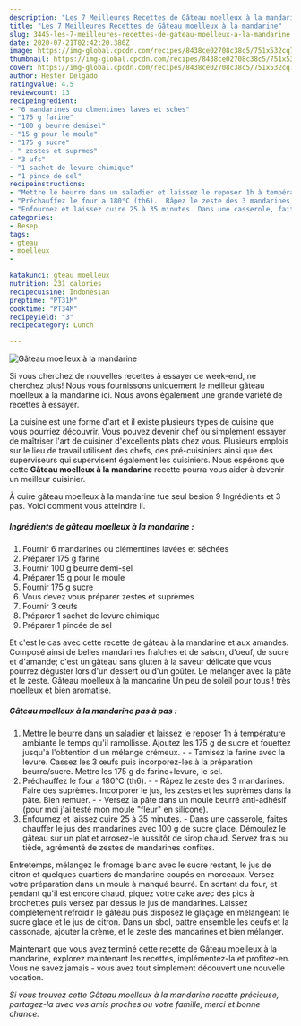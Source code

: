 ```yaml
---
description: "Les 7 Meilleures Recettes de Gâteau moelleux à la mandarine"
title: "Les 7 Meilleures Recettes de Gâteau moelleux à la mandarine"
slug: 3445-les-7-meilleures-recettes-de-gateau-moelleux-a-la-mandarine
date: 2020-07-21T02:42:20.380Z
image: https://img-global.cpcdn.com/recipes/8438ce02708c38c5/751x532cq70/gateau-moelleux-a-la-mandarine-photo-principale-de-la-recette.jpg
thumbnail: https://img-global.cpcdn.com/recipes/8438ce02708c38c5/751x532cq70/gateau-moelleux-a-la-mandarine-photo-principale-de-la-recette.jpg
cover: https://img-global.cpcdn.com/recipes/8438ce02708c38c5/751x532cq70/gateau-moelleux-a-la-mandarine-photo-principale-de-la-recette.jpg
author: Hester Delgado
ratingvalue: 4.5
reviewcount: 13
recipeingredient:
- "6 mandarines ou clmentines laves et sches"
- "175 g farine"
- "100 g beurre demisel"
- "15 g pour le moule"
- "175 g sucre"
- " zestes et suprmes"
- "3 ufs"
- "1 sachet de levure chimique"
- "1 pince de sel"
recipeinstructions:
- "Mettre le beurre dans un saladier et laissez le reposer 1h à température ambiante le temps qu&#39;il ramollisse. Ajoutez les 175 g de sucre et fouettez jusqu&#39;à l&#39;obtention d&#39;un mélange crémeux.  Tamisez la farine avec la levure. Cassez les 3 œufs puis incorporez-les à la préparation beurre/sucre. Mettre les 175 g de farine+levure, le sel."
- "Préchauffez le four a 180°C (th6).  Râpez le zeste des 3 mandarines. Faire des suprèmes. Incorporer le jus, les zestes et les suprèmes dans la pâte. Bien remuer.   Versez la pâte dans un moule beurré anti-adhésif (pour moi j&#39;ai testé mon moule &#34;fleur&#34; en silicone)."
- "Enfournez et laissez cuire 25 à 35 minutes. Dans une casserole, faites chauffer le jus des mandarines avec 100 g de sucre glace. Démoulez le gâteau sur un plat et arrosez-le aussitôt de sirop chaud. Servez frais ou tiède, agrémenté de zestes de mandarines confites."
categories:
- Resep
tags:
- gteau
- moelleux
- 

katakunci: gteau moelleux  
nutrition: 231 calories
recipecuisine: Indonesian
preptime: "PT31M"
cooktime: "PT34M"
recipeyield: "3"
recipecategory: Lunch

---
```



![Gâteau moelleux à la mandarine](https://img-global.cpcdn.com/recipes/8438ce02708c38c5/751x532cq70/gateau-moelleux-a-la-mandarine-photo-principale-de-la-recette.jpg)

Si vous cherchez de nouvelles recettes à essayer ce week-end, ne cherchez plus! Nous vous fournissons uniquement le meilleur gâteau moelleux à la mandarine ici. Nous avons également une grande variété de recettes à essayer.

La cuisine est une forme d'art et il existe plusieurs types de cuisine que vous pourriez découvrir. Vous pouvez devenir chef ou simplement essayer de maîtriser l'art de cuisiner d'excellents plats chez vous. Plusieurs emplois sur le lieu de travail utilisent des chefs, des pré-cuisiniers ainsi que des superviseurs qui supervisent également les cuisiniers. Nous espérons que cette <strong> Gâteau moelleux à la mandarine </strong> recette pourra vous aider à devenir un meilleur cuisinier.

<!--inarticleads1-->

À cuire gâteau moelleux à la mandarine tue seul besion 9 Ingrédients et 3 pas. Voici comment vous atteindre il.

##### Ingrédients de gâteau moelleux à la mandarine :

1. Fournir 6 mandarines ou clémentines lavées et séchées
1. Préparer 175 g farine
1. Fournir 100 g beurre demi-sel
1. Préparer 15 g pour le moule
1. Fournir 175 g sucre
1. Vous devez vous préparer  zestes et suprèmes
1. Fournir 3 œufs
1. Préparer 1 sachet de levure chimique
1. Préparer 1 pincée de sel


Et c&#39;est le cas avec cette recette de gâteau à la mandarine et aux amandes. Composé ainsi de belles mandarines fraîches et de saison, d&#39;oeuf, de sucre et d&#39;amande; c&#39;est un gâteau sans gluten à la saveur délicate que vous pourrez déguster lors d&#39;un dessert ou d&#39;un goûter. Le mélanger avec la pâte et le zeste. Gâteau moelleux à la mandarine Un peu de soleil pour tous ! très moelleux et bien aromatisé. 

<!--inarticleads2-->

##### Gâteau moelleux à la mandarine pas à pas :

1. Mettre le beurre dans un saladier et laissez le reposer 1h à température ambiante le temps qu&#39;il ramollisse. Ajoutez les 175 g de sucre et fouettez jusqu&#39;à l&#39;obtention d&#39;un mélange crémeux. -  - Tamisez la farine avec la levure. Cassez les 3 œufs puis incorporez-les à la préparation beurre/sucre. Mettre les 175 g de farine+levure, le sel.
1. Préchauffez le four a 180°C (th6). -  - Râpez le zeste des 3 mandarines. Faire des suprèmes. Incorporer le jus, les zestes et les suprèmes dans la pâte. Bien remuer.  -  - Versez la pâte dans un moule beurré anti-adhésif (pour moi j&#39;ai testé mon moule &#34;fleur&#34; en silicone).
1. Enfournez et laissez cuire 25 à 35 minutes. - Dans une casserole, faites chauffer le jus des mandarines avec 100 g de sucre glace. Démoulez le gâteau sur un plat et arrosez-le aussitôt de sirop chaud. Servez frais ou tiède, agrémenté de zestes de mandarines confites.


Entretemps, mélangez le fromage blanc avec le sucre restant, le jus de citron et quelques quartiers de mandarine coupés en morceaux. Versez votre préparation dans un moule à manqué beurré. En sortant du four, et pendant qu&#39;il est encore chaud, piquez votre cake avec des pics à brochettes puis versez par dessus le jus de mandarines. Laissez complètement refroidir le gâteau puis disposez le glaçage en mélangeant le sucre glace et le jus de citron. Dans un sbol, battre ensemble les oeufs et la cassonade, ajouter la crème, et le zeste des mandarines et bien mélanger. 

<!--inarticleads1-->

<p>
Maintenant que vous avez terminé cette recette de Gâteau moelleux à la mandarine, explorez maintenant les recettes, implémentez-la et profitez-en. Vous ne savez jamais - vous avez tout simplement découvert une nouvelle vocation.
</p>

<p>
<i>Si vous trouvez cette Gâteau moelleux à la mandarine recette précieuse, partagez-la avec vos amis proches ou votre famille, merci et bonne chance.</i>
</p>
